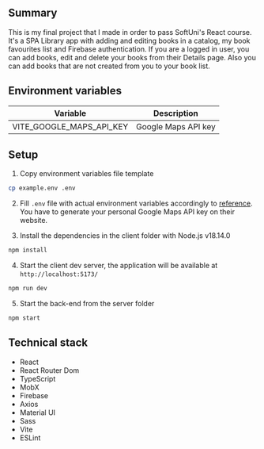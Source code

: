 ## Summary

This is my final project that I made in order to pass SoftUni's React course. It's a SPA Library app with adding and editing books in a catalog, my book favourites list and Firebase authentication. If you are a logged in user, you can add books, edit and delete your books from their Details page. Also you can add books that are not created from you to your book list.

## Environment variables

| Variable                 | Description         |
| ------------------------ | ------------------- |
| VITE_GOOGLE_MAPS_API_KEY | Google Maps API key |

## Setup

1. Copy environment variables file template

```bash
cp example.env .env
```

2. Fill `.env` file with actual environment variables accordingly to [reference](#environment-variables). You have to generate your personal Google Maps API key on their website.

3. Install the dependencies in the client folder with Node.js v18.14.0

```bash
npm install
```

4. Start the client dev server, the application will be available at `http://localhost:5173/`

```bash
npm run dev
```

5. Start the back-end from the server folder

```bash
npm start
```

## Technical stack

- React
- React Router Dom
- TypeScript
- MobX
- Firebase
- Axios
- Material UI
- Sass
- Vite
- ESLint
